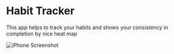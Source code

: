 # Habit Tracker

This app helps to track your habits and shows your consistency in completion by nice heat map

![iPhone Screenshot](https://github.com/JigarRajput/Habit-Tracker/images/screenshot.png)
